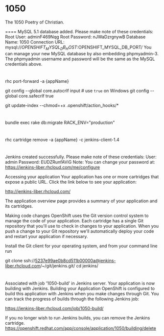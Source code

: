 1050
====

The 1050 Poetry of Christian.

====
MySQL 5.1 database added.  Please make note of these credentials:
       Root User: adminF469Nqg
   Root Password: nJWaDzrgnywB
   Database Name: 1050
Connection URL: mysql://$OPENSHIFT_MYSQL_DB_HOST:$OPENSHIFT_MYSQL_DB_PORT/
You can manage your new MySQL database by also embedding phpmyadmin-3.
The phpmyadmin username and password will be the same as the MySQL credentials above.

#

rhc port-forward -a {appName}

git config --global core.autocrlf input # use `true` on Windows
git config --global core.safecrlf true

git update-index --chmod=+x .openshift/action_hooks/*

#
  
bundle exec rake db:migrate RACK_ENV="production"

#

rhc cartridge remove -a {appName} -c jenkins-client-1.4

#

Jenkins created successfully.  Please make note of these credentials:
   User: admin
   Password: EUDZRunfAViG
Note:  You can change your password at: https://jenkins-liber.rhcloud.com/me/configure

Accessing your application
Your application has one or more cartridges that expose a public URL. Click the link below to see your application:

http://jenkins-liber.rhcloud.com/

The application overview page provides a summary of your application and its cartridges.

Making code changes
OpenShift uses the Git version control system to manage the code of your application. Each cartridge has a single Git repository that you'll use to check in changes to your application. When you push a change to your Git repository we'll automatically deploy your code and restart your application if necessary.

Install the Git client for your operating system, and from your command line run

git clone ssh://5237e99ae0b8cd511b00000a@jenkins-liber.rhcloud.com/~/git/jenkins.git/
cd jenkins/

#

Associated with job '1050-build' in Jenkins server.
Your application is now building with Jenkins.
Building your Application
OpenShift is configured to build this application with Jenkins when you make changes through Git. You can track the progress of builds through the following Jenkins job:

https://jenkins-liber.rhcloud.com/job/1050-build/

If you no longer wish to run Jenkins builds, you can remove the Jenkins cartridge.
https://openshift.redhat.com/app/console/application/1050/building/delete

#

#
